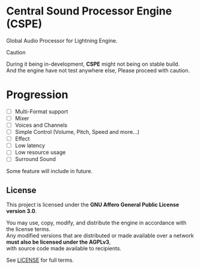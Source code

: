# Central Sound Processor Engine (CSPE)
Global Audio Processor for Lightning Engine.

> [!CAUTION]
> During it being in-development, **CSPE** might not being on stable build.\
> And the engine have not test anywhere else, Please proceed with caution.

# Progression
- [ ] Multi-Format support
- [ ] Mixer
- [ ] Voices and Channels
- [ ] Simple Control (Volume, Pitch, Speed and more...)
- [ ] Effect
- [ ] Low latency
- [ ] Low resource usage
- [ ] Surround Sound

Some feature will include in future.
 
## License
This project is licensed under the **GNU Affero General Public License version 3.0**.

You may use, copy, modify, and distribute the engine in accordance with the license terms.\
Any modified versions that are distributed or made available over a network **must also be licensed under the AGPLv3**,\
with source code made available to recipients.

See [LICENSE](LICENSE) for full terms.
